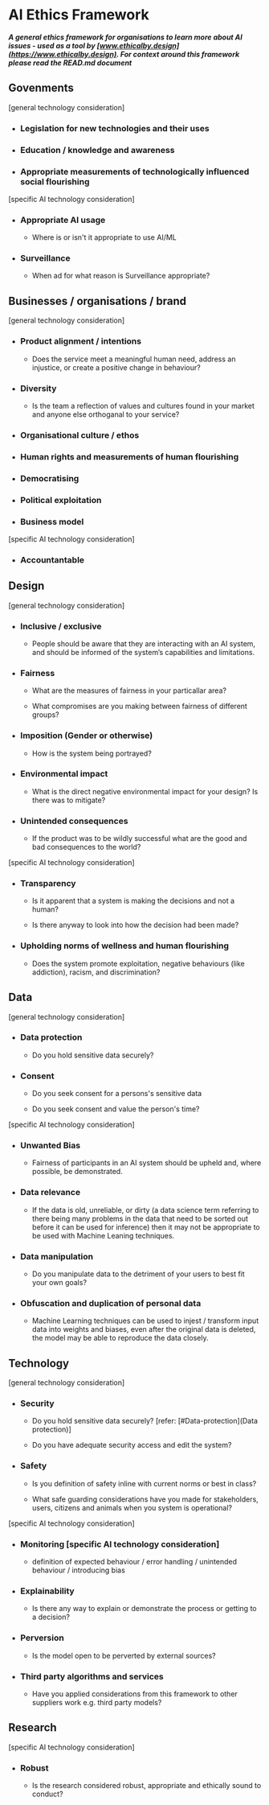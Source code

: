 # AI Ethics Framework

***A general ethics framework for organisations to learn more about AI issues - used as a tool by [www.ethicalby.design](https://www.ethicalby.design). For context around this framework please read the READ.md document***

## Govenments

[general technology consideration]

- ### Legislation for new technologies and their uses

- ### Education / knowledge and awareness

- ### Appropriate measurements of technologically influenced social flourishing

[specific AI technology consideration]

- ### Appropriate AI usage
  
  - Where is or isn't it appropriate to use AI/ML

- ### Surveillance

  - When ad for what reason is Surveillance appropriate?

## Businesses / organisations / brand

[general technology consideration]

- ### Product alignment / intentions
  
  - Does the service meet a meaningful human need, address an injustice, or create a positive change in behaviour?

- ### Diversity

  - Is the team a reflection of values and cultures found in your market and anyone else orthoganal to your service?

- ### Organisational culture / ethos

- ### Human rights and measurements of human flourishing

- ### Democratising

- ### Political exploitation

- ### Business model

[specific AI technology consideration]

- ### Accountantable

## Design

[general technology consideration]

- ### Inclusive / exclusive

  - People should be aware that they are interacting with an AI system, and should be informed of the system’s capabilities and limitations.

- ### Fairness

  - What are the measures of fairness in your particallar area?

  - What compromises are you making between fairness of different groups?

- ### Imposition (Gender or otherwise)

  - How is the system being portrayed?

- ### Environmental impact

  - What is the direct negative environmental impact for your design? Is there was to mitigate?

- ### Unintended consequences

  - If the product was to be wildly successful what are the good and bad consequences to the world?

[specific AI technology consideration]

- ### Transparency

  - Is it apparent that a system is making the decisions and not a human?
  
  - Is there anyway to look into how the decision had been made?

- ### Upholding norms of wellness and human flourishing

  - Does the system promote exploitation, negative behaviours (like addiction), racism, and discrimination?

## Data

[general technology consideration]

- ### Data protection

  - Do you hold sensitive data securely?

- ### Consent

  - Do you seek consent for a persons's sensitive data

  - Do you seek consent and value the person's time?

[specific AI technology consideration]

- ### Unwanted Bias

  - Fairness of participants in an AI system should be upheld and, where possible, be demonstrated.

- ### Data relevance

  - If the data is old, unreliable, or dirty (a data science term referring to there being many problems in the data that need to be sorted out before it can be used for inference) then it may not be appropriate to be used with Machine Leaning techniques.

- ### Data manipulation

  - Do you manipulate data to the detriment of your users to best fit your own goals?

- ### Obfuscation and duplication of personal data

  - Machine Learning techniques can be used to injest / transform input data into weights and biases, even after the original data is deleted, the model may be able to reproduce the data closely.

## Technology

[general technology consideration]

- ### Security

  - Do you hold sensitive data securely? [refer: [#Data-protection](Data protection)]

  - Do you have adequate security access and edit the system?

- ### Safety

  - Is you definition of safety inline with current norms or best in class?

  - What safe guarding considerations have you made for stakeholders, users, citizens and animals when you system is operational?

[specific AI technology consideration]

- ### Monitoring [specific AI technology consideration]
  
  - definition of expected behaviour / error handling / unintended behaviour / introducing bias

- ### Explainability

  - Is there any way to explain or demonstrate the process or getting to a decision?

- ### Perversion

  - Is the model open to be perverted by external sources?

- ### Third party algorithms and services

  - Have you applied considerations from this framework to other suppliers work e.g. third party models?


## Research

[specific AI technology consideration]

- ### Robust

  - Is the research considered robust, appropriate and ethically sound to conduct?